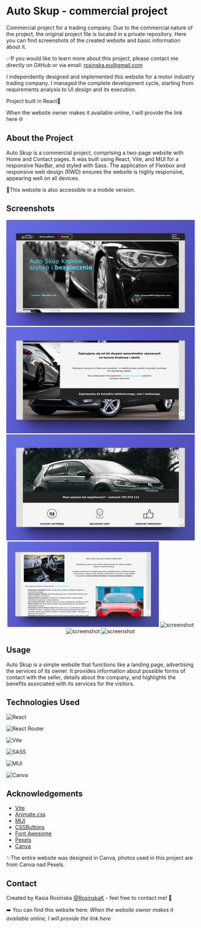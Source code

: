 # Auto Skup - commercial project
Commercial project for a trading company. Due to the commercial nature of the project, the original project file is located in a private repository. Here you can find screenshots of the created website and basic information about it.

✅If you would like to learn more about this project, please contact me directly on GitHub or via email: rosinska.eu@gmail.com 

I independently designed and implemented this website for a motor industry trading company. I managed the complete development cycle, starting from requirements analysis to UI design and its execution.
                                      
Project built in React💙

When the website owner makes it available online, I will provide the link here 🌐


## About the Project

Auto Skup is a commercial project, comprising a two-page website with Home and Contact pages. It was built using React, Vite, and MUI for a responsive NavBar, and styled with Sass. The application of Flexbox and responsive web design (RWD) ensures the website is highly responsive, appearing well on all devices.

📱This website is also accessible in a mobile version.


## Screenshots

<div align="center"> 
  <img src="./public/as1.png" alt="screenshot" />
  <img src="./public/as2.png" alt="screenshot" />
  <img src="./public/as3.png" alt="screenshot" />
  <img src="./public/as4.png" alt="screenshot" width="405" height="auto" />
<!--   <img src='./public/as5.png' alt="screenshot" width="405" height="auto" /> -->
<!--   <img src='./public/ask.png' alt="screenshot" /> -->
  <img src='./public/asm1.png' alt="screenshot" />
<!--   <img src='./public/asm3.png' alt="screenshot" /> -->
  <img src='./public/asm2.png' alt="screenshot" width="405" height="auto"/>
  <img src='./public/asm4.png' alt="screenshot" width="405" height="auto"/>
</div>


## Usage

Auto Skup is a simple website that functions like a landing page, advertising the services of its owner. It provides information about possible forms of contact with the seller, details about the company, and highlights the benefits associated with its services for the visitors.


## Technologies Used

![React](https://img.shields.io/badge/react-%2320232a.svg?style=for-the-badge&logo=react&logoColor=%2361DAFB)

![React Router](https://img.shields.io/badge/React_Router-CA4245?style=for-the-badge&logo=react-router&logoColor=white)

![Vite](https://img.shields.io/badge/vite-%23646CFF.svg?style=for-the-badge&logo=vite&logoColor=white)

![SASS](https://img.shields.io/badge/SASS-hotpink.svg?style=for-the-badge&logo=SASS&logoColor=white)

![MUI](https://img.shields.io/badge/MUI-%230081CB.svg?style=for-the-badge&logo=mui&logoColor=white)

![Canva](https://img.shields.io/badge/Canva-%2300C4CC.svg?style=for-the-badge&logo=Canva&logoColor=white)


## Acknowledgements

- [Vite](https://vitejs.dev/)
- [Animate.css](https://animate.style/)
- [MUI](https://mui.com/)
- [CSSButtons](https://cssbuttons.app/)
- [Font Awesome](https://fontawesome.com/icons)
- [Pexels](https://www.pexels.com/pl-pl/)
- [Canva](https://www.canva.com/)

✨The entire website was designed in Canva, photos used in this project are from Canva nad Pexels.


## Contact

Created by Kasia Rosińska [@RosinskaK](https://github.com/RosinskaK) - feel free to contact me! 👋

➡️ You can find this website here: *When the website owner makes it available online, I will provide the link here*
